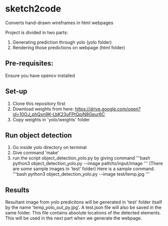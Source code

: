 # sketch2code
Converts hand-drawn wireframes in html webpages

Project is divided in two parts:
1. Generating prediction through yolo (yolo folder)
2. Rendering those predictions on webpage (html folder)


## Pre-requisites:
Ensure you have opencv installed

## Set-up
1. Clone this repository first
2. Download weights from here: https://drive.google.com/open?id=10OJ_phQxn9K-LbK23uFPtQpjN8Geur6C
3. Copy weights in 'yolo/weights' folder

## Run object detection
1. Go inside yolo directory on terminal
2. Give command 'make'
3. run the script object_detection_yolo.py by giving command 
'''bash
python3 object_detection_yolo.py --image path/to/input/image
'''
(There are some sample images in 'test' folder) Here is a sample command.
'''bash
python3 object_detection_yolo.py --image test/temp.jpg
'''
## Results
Resultant image from yolo predicitons will be generated in 'test' folder itself by the name 'temp_yolo_out_py.jpg'.
A test.json file will also be saved in the same folder. This file contains absolute locations of the detected elements. 
This will be used in the next part when we generate the webpage. 

